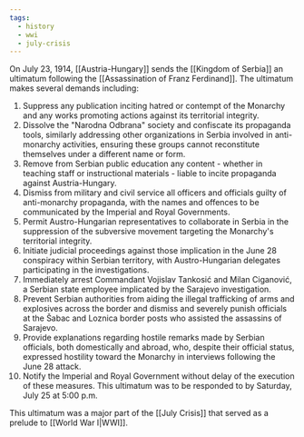 ```yaml
---
tags:
  - history
  - wwi
  - july-crisis
---
```

On July 23, 1914, [[Austria-Hungary]] sends the [[Kingdom of Serbia]] an ultimatum following the [[Assassination of Franz Ferdinand]]. The ultimatum makes several demands including:
1. Suppress any publication inciting hatred or contempt of the Monarchy and any works promoting actions against its territorial integrity.
2. Dissolve the "Narodna Odbrana" society and confiscate its propaganda tools, similarly addressing other organizations in Serbia involved in anti-monarchy activities, ensuring these groups cannot reconstitute themselves under a different name or form.
3. Remove from Serbian public education any content - whether in teaching staff or instructional materials - liable to incite propaganda against Austria-Hungary.
4. Dismiss from military and civil service all officers and officials guilty of anti-monarchy propaganda, with the names and offences to be communicated by the Imperial and Royal Governments.
5. Permit Austro-Hungarian representatives to collaborate in Serbia in the suppression of the subversive movement targeting the Monarchy's territorial integrity.
6. Initiate judicial proceedings against those implication in the June 28 conspiracy within Serbian territory, with Austro-Hungarian delegates participating in the investigations.
7. Immediately arrest Commandant Vojislav Tankosić and Milan Ciganović, a Serbian state employee implicated by the Sarajevo investigation.
8. Prevent Serbian authorities from aiding the illegal trafficking of arms and explosives across the border and dismiss and severely punish officials at the Šabac and Loznica border posts who assisted the assassins of Sarajevo.
9. Provide explanations regarding hostile remarks made by Serbian officials, both domestically and abroad, who, despite their official status, expressed hostility toward the Monarchy in interviews following the June 28 attack.
10. Notify the Imperial and Royal Government without delay of the execution of these measures.
This ultimatum was to be responded to by Saturday, July 25 at 5:00 p.m.

This ultimatum was a major part of the [[July Crisis]] that served as a prelude to [[World War I|WWI]].
